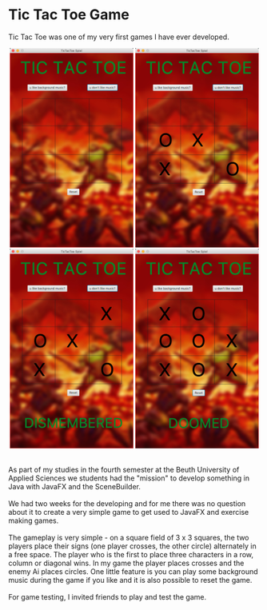 # Tic Tac Toe Game
Tic Tac Toe was one of my very first games I have ever developed.

<p align="center">
    <img src="./doc/screenshot1.png"  width="49%" height="49%">
    <img src="./doc/screenshot2.png"  width="49%" height="49%">
    <img src="./doc/screenshot3.png"  width="49%" height="49%">
    <img src="./doc/screenshot4.png"  width="49%" height="49%">
</p>
<br/>
As part of my studies in the fourth semester at the Beuth University of Applied Sciences we students had the "mission" to develop something in Java with JavaFX and the SceneBuilder. 
<br/><br/>
We had two weeks for the developing and for me there was no question about it to create a very simple game to get used to JavaFX and exercise making games.
<br/><br/>
The gameplay is very simple - on a square field of 3 x 3 squares, the two players place their signs (one player crosses, the other circle) alternately in a free space. The player who is the first to place three characters in a row, column or diagonal wins. In my game the player places crosses and the enemy Ai places circles. One little feature is you can play some background music during the game if you like and it is also possible to reset the game.
<br/><br/>
For game testing, I invited friends to play and test the game.
